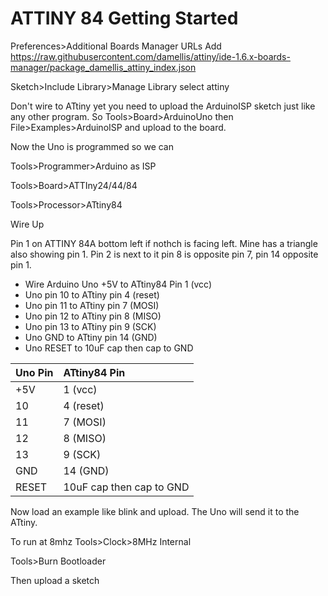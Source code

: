 ATTINY 84 Getting Started
=========================

Preferences>Additional Boards Manager URLs
Add
https://raw.githubusercontent.com/damellis/attiny/ide-1.6.x-boards-manager/package_damellis_attiny_index.json


Sketch>Include Library>Manage Library select attiny

Don't wire to ATtiny yet you need to upload the ArduinoISP sketch just like any
other program. So Tools>Board>ArduinoUno then File>Examples>ArduinoISP and
upload to the board.

Now the Uno is programmed so we can

Tools>Programmer>Arduino as ISP

Tools>Board>ATTIny24/44/84

Tools>Processor>ATtiny84

Wire Up

Pin 1 on ATTINY 84A bottom left if nothch is facing left. Mine has a triangle
also showing pin 1. Pin 2 is next to it pin 8 is opposite pin 7, pin 14
opposite pin 1.

* Wire Arduino Uno +5V to ATtiny84 Pin 1 (vcc)
* Uno pin 10 to ATtiny pin 4 (reset)
* Uno pin 11 to ATtiny pin 7 (MOSI)
* Uno pin 12 to ATtiny pin 8 (MISO)
* Uno pin 13 to ATtiny pin 9 (SCK)
* Uno GND to ATtiny pin 14 (GND)
* Uno RESET to 10uF cap then cap to GND

| Uno Pin | ATtiny84 Pin |
| :------ | :----------- |
| +5V     | 1 (vcc)      |
| 10      | 4 (reset)    |
| 11      | 7 (MOSI)     |
| 12      | 8 (MISO)     |
| 13      | 9 (SCK)      |
| GND     | 14 (GND)     |
| RESET   | 10uF cap then cap to GND |

Now load an example like blink and upload. The Uno will send it to the ATtiny.

To run at 8mhz Tools>Clock>8MHz Internal

Tools>Burn Bootloader

Then upload a sketch
